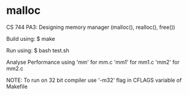 # malloc
CS 744 PA3: Designing memory manager (malloc(), realloc(), free())


Build using: $ make

Run using: $ bash test.sh

Analyse Performance using
		'mm'	for mm.c
		'mm1'	for mm1.c
		'mm2'	for mm2.c

NOTE: To run on 32 bit compiler use '-m32' flag in CFLAGS variable of Makefile